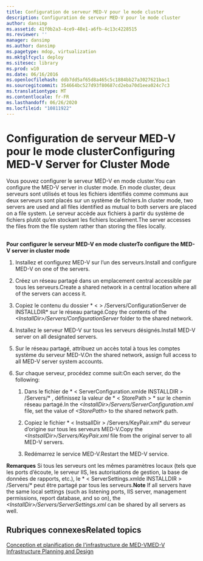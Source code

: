 ```yaml
---
title: Configuration de serveur MED-V pour le mode cluster
description: Configuration de serveur MED-V pour le mode cluster
author: dansimp
ms.assetid: 41f0b2a3-4ce9-48e1-a6fb-4c13c4228515
ms.reviewer: ''
manager: dansimp
ms.author: dansimp
ms.pagetype: mdop, virtualization
ms.mktglfcycl: deploy
ms.sitesec: library
ms.prod: w10
ms.date: 06/16/2016
ms.openlocfilehash: ddb7dd5af65d8a465c5c1884bb27a3027621bac1
ms.sourcegitcommit: 354664bc527d93f80687cd2eba70d1eea024c7c3
ms.translationtype: MT
ms.contentlocale: fr-FR
ms.lasthandoff: 06/26/2020
ms.locfileid: "10811922"
---
```

# <span data-ttu-id="b0866-103">Configuration de serveur MED-V pour le mode cluster</span><span class="sxs-lookup"><span data-stu-id="b0866-103">Configuring MED-V Server for Cluster Mode</span></span>


<span data-ttu-id="b0866-104">Vous pouvez configurer le serveur MED-V en mode cluster.</span><span class="sxs-lookup"><span data-stu-id="b0866-104">You can configure the MED-V server in cluster mode.</span></span> <span data-ttu-id="b0866-105">En mode cluster, deux serveurs sont utilisés et tous les fichiers identifiés comme communs aux deux serveurs sont placés sur un système de fichiers.</span><span class="sxs-lookup"><span data-stu-id="b0866-105">In cluster mode, two servers are used and all files identified as mutual to both servers are placed on a file system.</span></span> <span data-ttu-id="b0866-106">Le serveur accède aux fichiers à partir du système de fichiers plutôt qu’en stockant les fichiers localement.</span><span class="sxs-lookup"><span data-stu-id="b0866-106">The server accesses the files from the file system rather than storing the files locally.</span></span>

## <a href="" id="bkmk-howtoconfigurethemedvserverinclustermode"></a>


**<span data-ttu-id="b0866-107">Pour configurer le serveur MED-V en mode cluster</span><span class="sxs-lookup"><span data-stu-id="b0866-107">To configure the MED-V server in cluster mode</span></span>**

1.  <span data-ttu-id="b0866-108">Installez et configurez MED-V sur l’un des serveurs.</span><span class="sxs-lookup"><span data-stu-id="b0866-108">Install and configure MED-V on one of the servers.</span></span>

2.  <span data-ttu-id="b0866-109">Créez un réseau partagé dans un emplacement central accessible par tous les serveurs.</span><span class="sxs-lookup"><span data-stu-id="b0866-109">Create a shared network in a central location where all of the servers can access it.</span></span>

3.  <span data-ttu-id="b0866-110">Copiez le contenu du dossier \* &lt; &gt; /Servers/ConfigurationServer de INSTALLDIR\* sur le réseau partagé.</span><span class="sxs-lookup"><span data-stu-id="b0866-110">Copy the contents of the *&lt;InstallDir&gt;/Servers/ConfigurationServer* folder to the shared network.</span></span>

4.  <span data-ttu-id="b0866-111">Installez le serveur MED-V sur tous les serveurs désignés.</span><span class="sxs-lookup"><span data-stu-id="b0866-111">Install MED-V server on all designated servers.</span></span>

5.  <span data-ttu-id="b0866-112">Sur le réseau partagé, attribuez un accès total à tous les comptes système du serveur MED-V.</span><span class="sxs-lookup"><span data-stu-id="b0866-112">On the shared network, assign full access to all MED-V server system accounts.</span></span>

6.  <span data-ttu-id="b0866-113">Sur chaque serveur, procédez comme suit:</span><span class="sxs-lookup"><span data-stu-id="b0866-113">On each server, do the following:</span></span>

    1.  <span data-ttu-id="b0866-114">Dans le fichier de \* &lt; ServerConfiguration.xmlde INSTALLDIR &gt; /Servers/\* , définissez la valeur de \* &lt; StorePath &gt; \* sur le chemin réseau partagé.</span><span class="sxs-lookup"><span data-stu-id="b0866-114">In the *&lt;InstallDir&gt;/Servers/ServerConfiguration.xml* file, set the value of *&lt;StorePath&gt;* to the shared network path.</span></span>

    2.  <span data-ttu-id="b0866-115">Copiez le fichier \* &lt; InstsallDir &gt; /Servers/KeyPair.xml\* du serveur d’origine sur tous les serveurs MED-V.</span><span class="sxs-lookup"><span data-stu-id="b0866-115">Copy the *&lt;InstsallDir&gt;/Servers/KeyPair.xml* file from the original server to all MED-V servers.</span></span>

    3.  <span data-ttu-id="b0866-116">Redémarrez le service MED-V.</span><span class="sxs-lookup"><span data-stu-id="b0866-116">Restart the MED-V service.</span></span>

<span data-ttu-id="b0866-117">**Remarques**  Si tous les serveurs ont les mêmes paramètres locaux (tels que les ports d’écoute, le serveur IIS, les autorisations de gestion, la base de données de rapports, etc.), le \* &lt; ServerSettings.xmlde INSTALLDIR &gt; /Servers/\* peut être partagé par tous les serveurs.</span><span class="sxs-lookup"><span data-stu-id="b0866-117">**Note** If all servers have the same local settings (such as listening ports, IIS server, management permissions, report database, and so on), the *&lt;InstallDir&gt;/Servers/ServerSettings.xml* can be shared by all servers as well.</span></span>

 

## <span data-ttu-id="b0866-118">Rubriques connexes</span><span class="sxs-lookup"><span data-stu-id="b0866-118">Related topics</span></span>


[<span data-ttu-id="b0866-119">Conception et planification de l'infrastructure de MED-V</span><span class="sxs-lookup"><span data-stu-id="b0866-119">MED-V Infrastructure Planning and Design</span></span>](med-v-infrastructure-planning-and-design.md)

 

 





